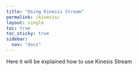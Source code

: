 ```yaml
---
title: "Using Kinesis Stream"
permalink: /kinesis/
layout: single
toc: true
toc_sticky: true
sidebar: 
  nav: "docs"
---
```


Here it will be explained how to use Kinesis Stream